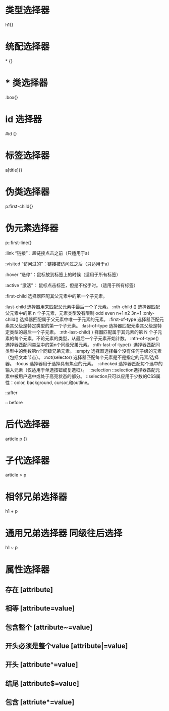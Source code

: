 # 类型选择器
h1{}

# 统配选择器
\* {}

# \* 类选择器
.box{}

# id 选择器
#id {}

# 标签选择器
a[title]{}

# 伪类选择器
p:first-child{}

# 伪元素选择器
p::first-line{}

:link “链接”：超链接点击之前（只适用于a） 

:visited “访问过的”：链接被访问过之后（只适用于a） 

:hover “悬停”：鼠标放到标签上的时候（适用于所有标签） 

:active “激活”： 鼠标点击标签，但是不松手时。（适用于所有标签）

:first-child  选择器匹配其父元素中的第一个子元素。

:last-child 选择器用来匹配父元素中最后一个子元素。
:nth-child () 选择器匹配父元素中的第 n 个子元素，元素类型没有限制 odd  even n+1 n2 3n+1
:only-child() 选择器匹配属于父元素中唯一子元素的元素。
:first-of-type 选择器匹配元素其父级是特定类型的第一个子元素。
:last-of-type 选择器匹配元素其父级是特定类型的最后一个子元素。
:nth-last-child( ) 择器匹配属于其元素的第 N 个子元素的每个元素，不论元素的类型，从最后一个子元素开始计数。 
 :nth-of-type()  选择器匹配同类型中的第n个同级兄弟元素。
 :nth-last-of-type()   选择器匹配同类型中的倒数第n个同级兄弟元素。
 :empty 选择器选择每个没有任何子级的元素（包括文本节点）。
 :not(selector) 选择器匹配每个元素是不是指定的元素/选择器。
 :focus 选择器用于选择具有焦点的元素。
  :checked 选择器匹配每个选中的输入元素（仅适用于单选按钮或复选框）。
  ::selection ::selection选择器匹配元素中被用户选中或处于高亮状态的部分。
::selection只可以应用于少数的CSS属性：color, background, cursor,和outline。



::after 

:: before



# 后代选择器
article p {}

# 子代选择器
article > p

# 相邻兄弟选择器
h1 + p

# 通用兄弟选择器 同级往后选择
h1 ~ p

# 属性选择器

## 存在 [attribute]

## 相等 [attribute=value]

## 包含整个 [attribute~=value]

## 开头必须是整个value [attribute|=value]

## 开头 [attribute^=value]

## 结尾 [attribute$=value]

## 包含 [attriute*=value] 

